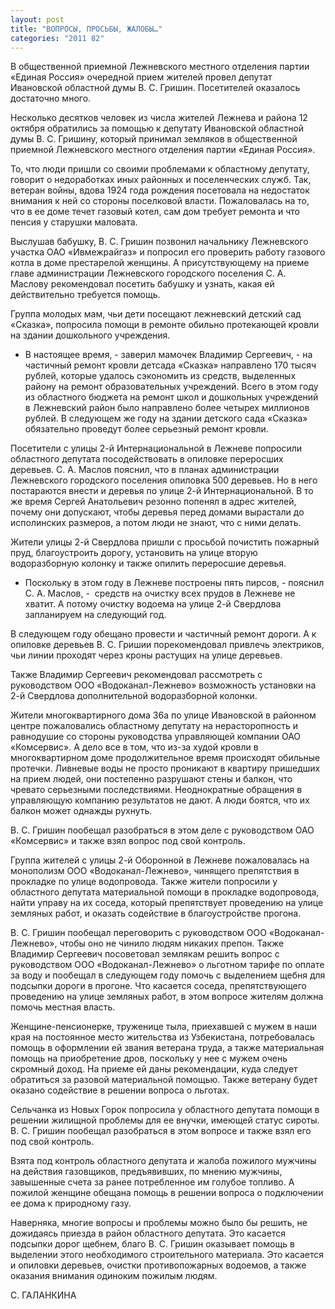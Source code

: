 ```yaml
---
layout: post
title: "ВОПРОСЫ, ПРОСЬБЫ, ЖАЛОБЫ…"
categories: "2011 82"
---
```


В общественной приемной Лежневского местного отделения партии «Единая Россия» очередной прием жителей провел депутат Ивановской областной думы В. С. Гришин. Посетителей оказалось достаточно много.

Несколько десятков человек из  числа жителей Лежнева и района 12 октября обратились за помощью к депутату Ивановской  областной думы В. С. Гришину, который принимал земляков в общественной приемной  Лежневского местного отделения партии «Единая Россия».

То, что люди пришли со своими  проблемами к областному депутату, говорит о недоработках иных районных и  поселенческих служб. Так, ветеран войны, вдова 1924 года рождения посетовала на  недостаток внимания к ней со стороны поселковой власти. Пожаловалась на то, что  в ее доме течет газовый котел, сам дом требует ремонта и что пенсия у старушки  маловата.

Выслушав бабушку, В. С.  Гришин позвонил начальнику Лежневского участка ОАО «Ивмежрайгаз» и попросил его  проверить работу газового котла в доме престарелой женщины. А присутствующему  на приеме главе администрации Лежневского городского поселения С. А. Маслову рекомендовал  посетить бабушку и узнать, какая ей действительно требуется помощь.

Группа молодых мам, чьи дети  посещают лежневский детский сад «Сказка», попросила помощи в ремонте обильно протекающей  кровли на здании дошкольного учреждения.

- В настоящее время, -  заверил мамочек Владимир Сергеевич, - на частичный ремонт кровли детсада  «Сказка» направлено 170 тысяч рублей, которые удалось сэкономить из средств,  выделенных району на ремонт образовательных учреждений. Всего в этом году из  областного бюджета на ремонт школ и дошкольных учреждений в Лежневский район  было направлено более четырех миллионов рублей. В следующем же году на здании  детского сада «Сказка» обязательно проведут более серьезный ремонт кровли.

Посетители с улицы 2-й  Интернациональной в Лежневе попросили областного депутата посодействовать в  опиловке переросших деревьев. С. А. Маслов пояснил, что в планах администрации  Лежневского городского поселения опиловка 500 деревьев. Но в него постараются  внести и деревья по улице 2-й Интернациональной. В то же время Сергей  Анатольевич резонно попенял в адрес жителей, почему они допускают, чтобы  деревья перед домами вырастали до исполинских размеров, а потом люди не знают,  что с ними делать.

Жители улицы 2-й Свердлова  пришли с просьбой почистить пожарный пруд, благоустроить дорогу, установить на улице  вторую водоразборную колонку и также опилить переросшие деревья.

- Поскольку в этом году в  Лежневе построены пять пирсов, - пояснил С. А. Маслов, -  средств на очистку всех прудов в Лежневе не  хватит. А потому очистку водоема на улице 2-й Свердлова запланируем на следующий  год.

В следующем году обещано провести  и частичный ремонт дороги. А к опиловке деревьев В. С. Гришии порекомендовал  привлечь электриков, чьи линии проходят через кроны растущих на улице деревьев.

Также Владимир Сергеевич рекомендовал  рассмотреть с руководством ООО «Водоканал-Лежнево» возможность установки на 2-й  Свердлова дополнительной водоразборной колонки.

Жители многоквартирного дома  36а по улице Ивановской в районном центре пожаловались областному депутату на  нерасторопность и равнодушие со стороны руководства управляющей компании ОАО  «Комсервис». А дело все в том, что из-за худой кровли в многоквартирном доме  продолжительное время происходят обильные протечки. Ливневые воды не просто  проникают в квартиру пришедших на прием людей, они постепенно разрушают стены и  балкон, что чревато серьезными последствиями. Неоднократные обращения в  управляющую компанию результатов не дают. А люди боятся, что их балкон может  однажды рухнуть.

В. С. Гришин пообещал  разобраться в этом деле с руководством ОАО «Комсервис» и также взял вопрос под  свой контроль.

Группа жителей с улицы 2-й  Оборонной в Лежневе пожаловалась на монополизм ООО «Водоканал-Лежнево»,  чинящего препятствия в прокладке по улице водопровода. Также жители попросили у  областного депутата материальной помощи в прокладке водопровода, найти управу  на их соседа, который препятствует проведению на улице земляных работ, и оказать  содействие в благоустройстве прогона.

В. С. Гришин пообещал  переговорить с руководством ООО «Водоканал-Лежнево», чтобы оно не чинило людям  никаких препон. Также Владимир Сергеевич посоветовал землякам решить вопрос с  руководством ООО «Водоканал-Лежнево» о льготном тарифе по оплате за воду и  пообещал в следующем году помочь с выделением щебня для подсыпки дороги в прогоне.  Что касается соседа, препятствующего проведению на улице земляных работ, в этом  вопросе жителям должна помочь местная власть.

Женщине-пенсионерке, труженице  тыла, приехавшей с мужем в наши края на постоянное место жительства из  Узбекистана, потребовалась помощь в оформлении ей звания ветерана труда, а  также материальная помощь на приобретение дров, поскольку у нее с мужем очень скромный  доход. На приеме ей даны рекомендации, куда следует обратиться за разовой  материальной помощью. Также ветерану будет оказано содействие в решении вопроса  о льготах.

Сельчанка из Новых Горок  попросила у областного депутата помощи в решении жилищной проблемы для ее внучки,  имеющей статус сироты. В. С. Гришин пообещал разобраться в этом вопросе и также  взял его под свой контроль.

Взята под контроль областного  депутата и жалоба пожилого мужчины на действия газовщиков, предъявивших, по  мнению мужчины, завышенные счета за ранее потребленное им голубое топливо. А пожилой  женщине обещана помощь в решении вопроса о подключении ее дома к природному  газу.

Наверняка, многие вопросы и  проблемы можно было бы решить, не дожидаясь приезда в район областного  депутата. Это касается подсыпки дорог щебнем, благо В. С. Гришин оказывает  помощь в выделении этого необходимого строительного материала. Это касается и  опиловки деревьев, очистки противопожарных водоемов, а также оказания внимания  одиноким пожилым людям.

С. ГАЛАНКИНА


